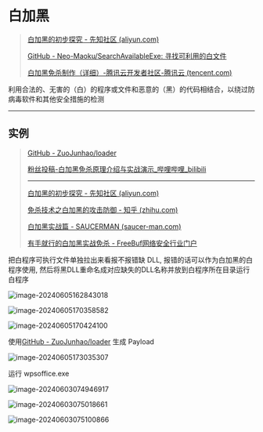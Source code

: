 # 白加黑

> [白加黑的初步探究 - 先知社区 (aliyun.com)](https://xz.aliyun.com/t/12376?time__1311=mqmhD57KAImG7DlxGo%2FDyGTH4GKqn%2BD&alichlgref=https%3A%2F%2Fwww.google.com%2F)
>
> [GitHub - Neo-Maoku/SearchAvailableExe: 寻找可利用的白文件](https://github.com/Neo-Maoku/SearchAvailableExe)
>
> [白加黑免杀制作（详细）-腾讯云开发者社区-腾讯云 (tencent.com)](https://cloud.tencent.com/developer/article/2360981)

利用合法的、无害的（白）的程序或文件和恶意的（黑）的代码相结合，以绕过防病毒软件和其他安全措施的检测

---

## 实例

> [GitHub - ZuoJunhao/loader](https://github.com/ZuoJunhao/loader)
>
> [粉丝投稿-白加黑免杀原理介绍与实战演示_哔哩哔哩_bilibili](https://www.bilibili.com/video/BV1Kc411N7QY/?spm_id_from=333.337.search-card.all.click&vd_source=acdec76182e84a0753fcba0a80f5e7ba)
>
> ---
>
> [白加黑的初步探究 - 先知社区 (aliyun.com)](https://xz.aliyun.com/t/12376?time__1311=mqmhD57KAImG7DlxGo%2FDylF5D%3DHG%3D1C5T4D&alichlgref=https%3A%2F%2Fwww.bing.com%2F)
>
> [免杀技术之白加黑的攻击防御 - 知乎 (zhihu.com)](https://zhuanlan.zhihu.com/p/640971453)
>
> [白加黑实战篇 - SAUCERMAN (saucer-man.com)](https://saucer-man.com/information_security/1171.html)
>
> [有手就行的白加黑实战免杀 - FreeBuf网络安全行业门户](https://www.freebuf.com/articles/system/333690.html)

把白程序可执行文件单独拉出来看报不报错缺 DLL, 报错的话可以作为白加黑的白程序使用, 然后将黑DLL重命名成对应缺失的DLL名称并放到白程序所在目录运行白程序

![image-20240605162843018](http://cdn.ayusummer233.top/DailyNotes/202406051628800.png)

![image-20240605170358582](http://cdn.ayusummer233.top/DailyNotes/202406051704917.png)

![image-20240605170424100](http://cdn.ayusummer233.top/DailyNotes/202406051704812.png)

使用[GitHub - ZuoJunhao/loader](https://github.com/ZuoJunhao/loader) 生成 Payload

![image-20240605173035307](http://cdn.ayusummer233.top/DailyNotes/202406061633578.png)

运行 wpsoffice.exe

![image-20240603074946917](http://cdn.ayusummer233.top/DailyNotes/202406032250956.png)

![image-20240603075018661](http://cdn.ayusummer233.top/DailyNotes/202406032250474.png)

![image-20240603075100866](http://cdn.ayusummer233.top/DailyNotes/202406032250291.png)

